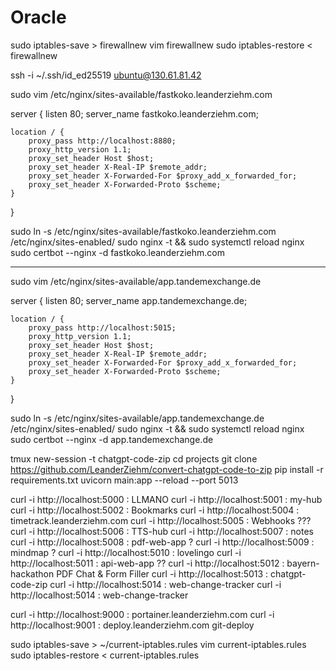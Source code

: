 # Oracle



sudo iptables-save > firewallnew
vim firewallnew 
sudo iptables-restore < firewallnew

ssh -i ~/.ssh/id_ed25519 ubuntu@130.61.81.42



sudo vim /etc/nginx/sites-available/fastkoko.leanderziehm.com

server {
    listen 80;
    server_name fastkoko.leanderziehm.com;

    location / {
        proxy_pass http://localhost:8880;
        proxy_http_version 1.1;
        proxy_set_header Host $host;
        proxy_set_header X-Real-IP $remote_addr;
        proxy_set_header X-Forwarded-For $proxy_add_x_forwarded_for;
        proxy_set_header X-Forwarded-Proto $scheme;
    }
}

sudo ln -s /etc/nginx/sites-available/fastkoko.leanderziehm.com /etc/nginx/sites-enabled/
sudo nginx -t && sudo systemctl reload nginx
sudo certbot --nginx -d fastkoko.leanderziehm.com








----



sudo vim /etc/nginx/sites-available/app.tandemexchange.de

server {
    listen 80;
    server_name app.tandemexchange.de;

    location / {
        proxy_pass http://localhost:5015;
        proxy_http_version 1.1;
        proxy_set_header Host $host;
        proxy_set_header X-Real-IP $remote_addr;
        proxy_set_header X-Forwarded-For $proxy_add_x_forwarded_for;
        proxy_set_header X-Forwarded-Proto $scheme;
    }
}

sudo ln -s /etc/nginx/sites-available/app.tandemexchange.de /etc/nginx/sites-enabled/
sudo nginx -t && sudo systemctl reload nginx
sudo certbot --nginx -d app.tandemexchange.de




tmux new-session -t chatgpt-code-zip
cd projects
git clone https://github.com/LeanderZiehm/convert-chatgpt-code-to-zip
pip install -r requirements.txt
uvicorn main:app --reload --port 5013 


curl -i http://localhost:5000 : LLMANO
curl -i http://localhost:5001 : my-hub
curl -i http://localhost:5002 : Bookmarks
curl -i http://localhost:5004 : timetrack.leanderziehm.com
curl -i http://localhost:5005 : Webhooks  ??? 
curl -i http://localhost:5006 : TTS-hub
curl -i http://localhost:5007 : notes
curl -i http://localhost:5008 : pdf-web-app ?
curl -i http://localhost:5009 : mindmap ? 
curl -i http://localhost:5010 : lovelingo 
curl -i http://localhost:5011 : api-web-app ??
curl -i http://localhost:5012 : bayern-hackathon PDF Chat & Form Filler
curl -i http://localhost:5013 : chatgpt-code-zip
curl -i http://localhost:5014 : web-change-tracker
curl -i http://localhost:5014 : web-change-tracker

curl -i http://localhost:9000 : portainer.leanderziehm.com
curl -i http://localhost:9001 : deploy.leanderziehm.com git-deploy




sudo iptables-save > ~/current-iptables.rules
vim current-iptables.rules
sudo iptables-restore < current-iptables.rules


